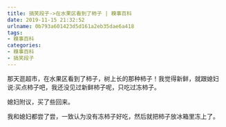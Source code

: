 ```yaml
---
title: 搞笑段子->在水果区看到了柿子 | 糗事百科
date: 2019-11-15 21:32:52
urlname: 0b793a601423d5d161a2eb35dae6a418
tags: 
- 糗事百科
categories:
- 糗事百科
- 搞笑段子
---
```

那天逛超市，在水果区看到了柿子，树上长的那种柿子！我觉得新鲜，就跟媳妇说:买点柿子吧，我还没见过新鲜柿子呢，只吃过冻柿子。

媳妇附议，买了些回来。

我和媳妇都尝了尝，一致认为没有冻柿子好吃，然后就把柿子放冰箱里冻上了。


